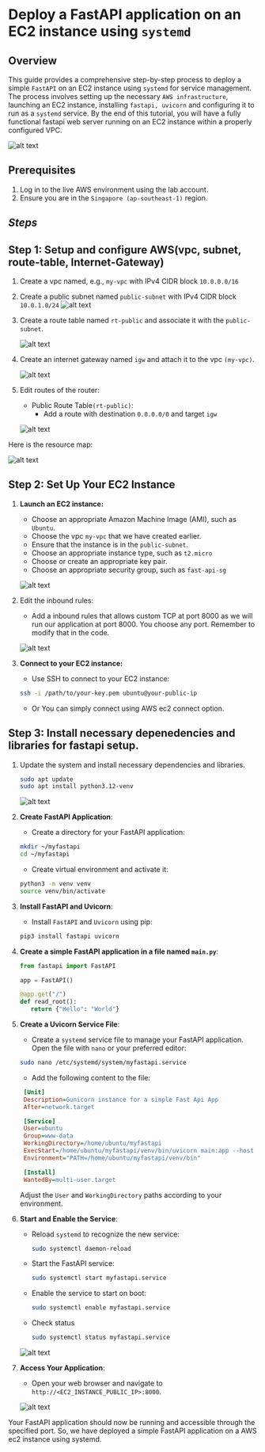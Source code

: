 # Deploy a FastAPI application on an EC2 instance using `systemd`

## Overview
This guide provides a comprehensive step-by-step process to deploy a simple `FastAPI` on an EC2 instance using `systemd` for service management. The process involves setting up the necessary `AWS infrastructure`, launching an EC2 instance, installing `fastapi, uvicorn` and configuring it to run as a `systemd` service. By the end of this tutorial, you will have a fully functional fastapi web server running on an EC2 instance within a properly configured VPC.

![alt text](https://github.com/Konami33/poridhi.io.intern/raw/main/AWS%20networking%20lab/lab%2010/images/image-7.png)

## Prerequisites

1. Log in to the live AWS environment using the lab account.
2. Ensure you are in the `Singapore (ap-southeast-1)` region.

## *Steps*

## Step 1: Setup and configure AWS(vpc, subnet, route-table, Internet-Gateway)

1. Create a vpc named, e.g., `my-vpc` with IPv4 CIDR block `10.0.0.0/16`
2. Create a public subnet named `public-subnet` with IPv4 CIDR block `10.0.1.0/24`
    ![alt text](https://github.com/Konami33/poridhi.io.intern/raw/main/AWS%20networking%20lab/lab%2010/images/image.png)
3. Create a route table named `rt-public` and associate it with the `public-subnet`.

   ![alt text](https://github.com/Konami33/poridhi.io.intern/raw/main/AWS%20networking%20lab/lab%2010/images/image-1.png)

4. Create an internet gateway named `igw` and attach it to the vpc `(my-vpc)`.

   ![alt text](https://github.com/Konami33/poridhi.io.intern/raw/main/AWS%20networking%20lab/lab%2010/images/image-2.png)

5. Edit routes of the router:
   - Public Route Table`(rt-public)`:
      - Add a route with destination `0.0.0.0/0` and target `igw`

   ![alt text](https://github.com/Konami33/poridhi.io.intern/raw/main/AWS%20networking%20lab/lab%2010/images/image-3.png)

Here is the resource map:

![alt text](https://github.com/Konami33/poridhi.io.intern/raw/main/AWS%20networking%20lab/lab%2009/images/image.png)


## Step 2: Set Up Your EC2 Instance

1. **Launch an EC2 instance:**
   - Choose an appropriate Amazon Machine Image (AMI), such as `Ubuntu`.
   - Choose the vpc `my-vpc` that we have created earlier.
   - Ensure that the instance is in the `public-subnet`.
   - Choose an appropriate instance type, such as `t2.micro`
   - Choose or create an appropriate key pair.
   - Choose an appropriate security group, such as `fast-api-sg`

   ![alt text](https://github.com/Konami33/poridhi.io.intern/raw/main/AWS%20networking%20lab/lab%2010/images/image-4.png)

2. Edit the inbound rules:
   - Add a inbound rules that allows custom TCP at port 8000 as we will run our application at port 8000. You choose any port. Remember to modify that in the code.

   ![alt text](https://github.com/Konami33/poridhi.io.intern/raw/main/AWS%20networking%20lab/lab%2010/images/image-8.png)


2. **Connect to your EC2 instance:**
   - Use SSH to connect to your EC2 instance:
   ```bash
   ssh -i /path/to/your-key.pem ubuntu@your-public-ip
   ```
   - Or You can simply connect using AWS ec2 connect option.

## Step 3: Install necessary depenedencies and libraries for fastapi setup.
1. Update the system and install necessary dependencies and libraries.

   ```sh
   sudo apt update
   sudo apt install python3.12-venv
   ```
    ![alt text](https://github.com/Konami33/poridhi.io.intern/raw/main/AWS%20networking%20lab/lab%2010/images/image-5.png)

3. **Create FastAPI Application**:
   - Create a directory for your FastAPI application:
   ```sh
   mkdir ~/myfastapi
   cd ~/myfastapi
   ```
   - Create virtual environment and activate it:
    
   ```sh
   python3 -m venv venv
   source venv/bin/activate
   ```
4. **Install FastAPI and Uvicorn**:
   - Install `FastAPI` and `Uvicorn` using pip:
   ```sh
   pip3 install fastapi uvicorn
   ```
    
5. **Create a simple FastAPI application in a file named `main.py`**:
   ```python
   from fastapi import FastAPI

   app = FastAPI()

   @app.get("/")
   def read_root():
      return {"Hello": "World"}
   ```

6. **Create a Uvicorn Service File**:
   - Create a `systemd` service file to manage your FastAPI application. Open the file with `nano` or your preferred editor:
   ```sh
   sudo nano /etc/systemd/system/myfastapi.service
   ```
   - Add the following content to the file:
   ```ini
    [Unit]
    Description=Gunicorn instance for a simple Fast Api App
    After=network.target

    [Service]
    User=ubuntu
    Group=www-data
    WorkingDirectory=/home/ubuntu/myfastapi
    ExecStart=/home/ubuntu/myfastapi/venv/bin/uvicorn main:app --host 0.0.0.0 --port 8000
    Environment="PATH=/home/ubuntu/myfastapi/venv/bin"

    [Install]
    WantedBy=multi-user.target
    ```
    Adjust the `User` and `WorkingDirectory` paths according to your environment.

6. **Start and Enable the Service**:
   - Reload `systemd` to recognize the new service:
     ```sh
     sudo systemctl daemon-reload
     ```
   - Start the FastAPI service:
     ```sh
     sudo systemctl start myfastapi.service
     ```
   - Enable the service to start on boot:
     ```sh
     sudo systemctl enable myfastapi.service
     ```
   - Check status
      ```sh
      sudo systemctl status myfastapi.service
      ```
   ![alt text](https://github.com/Konami33/poridhi.io.intern/raw/main/AWS%20networking%20lab/lab%2010/images/image-9.png)

8. **Access Your Application**:

   - Open your web browser and navigate to `http://<EC2_INSTANCE_PUBLIC_IP>:8000`.

   ![alt text](https://github.com/Konami33/poridhi.io.intern/raw/main/AWS%20networking%20lab/lab%2010/images/image-6.png)

Your FastAPI application should now be running and accessible through the specified port.
So, we have deployed a simple FastAPI application on a AWS ec2 instance using systemd.